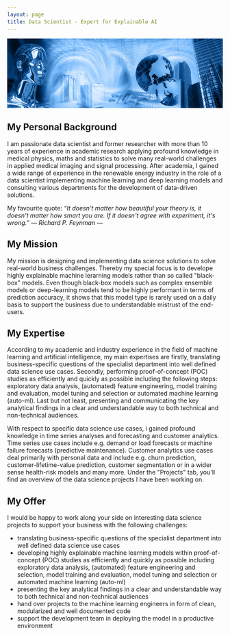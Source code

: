 ```yaml
---
layout: page
title: Data Scientist - Expert for Explainable AI
---
```

![screenshot](images/artificial_intelligence.png)


## My Personal Background
I am passionate data scientist and former researcher with more than 10 years of experience in academic research applying profound knowledge in medical physics, maths and statistics to solve many real-world challenges in applied medical imaging and signal processing. After academia, I gained a wide range of experience in the renewable energy industry in the role of a data scientist implementing machine learning and deep learning models and consulting various departments for the development of data-driven solutions.

My favourite quote:
*“It doesn't matter how beautiful your theory is, it doesn't matter how smart you are. If it doesn't agree with experiment, it's wrong.” ― Richard P. Feynman ―*
## My Mission
My mission is designing and implementing data science solutions to solve real-world business challenges. Thereby my special focus is to develope highly explainable machine lerarning models rather than so called "black-box" models. Even though black-box models such as complex ensemble models or deep-learning models tend to be highly performant in terms of prediction accuracy, it shows that this model type is rarely used on a daily basis to support the business due to understandable mistrust of the end-users.
## My Expertise
According to my academic and industry experience in the field of machine learning and artificial intelligence, my main expertises are firstly, translating business-specific questions of the specialist department into well defined data science use cases. Secondly, performing proof-of-concept (POC) studies as efficiently and quickly as possible including the following steps: exploratory data analysis, (automated) feature engineering, model training and evaluation, model tuning and selection or automated machine learning (auto-ml). Last but not least, presenting and communicating the key analytical findings in a clear and understandable way to both technical and non-technical audiences.

With respect to specific data science use cases, i gained profound knowledge in time series analyses and forecasting and customer analytics. Time series use cases include e.g. demand or load forecasts or machine failure forecasts (predictive maintenance). Customer analytics use cases deal primarily with personal data and include e.g. churn prediction, customer-lifetime-value prediction, customer segmentation or in a wider sense health-risk models and many more. Under the "Projects" tab, you'll find an overview of the data science projects I have been working on. 
## My Offer
I would be happy to work along your side on interesting data science projects to support your business with the following challenges:

- translating business-specific questions of the specialist department into well defined data science use cases
- developing highly explainable machine learning models within proof-of-concept (POC) studies as efficiently and quickly as possible including exploratory data analysis, (automated) feature engineering and selection, model training and evaluation, model tuning and selection or automated machine learning (auto-ml)
- presenting the key analytical findings in a clear and understandable way to both technical and non-technical audiences 
- hand over projects to the machine learning engineers in form of clean, modularized and well documented code
- support the development team in deploying the model in a productive environment
